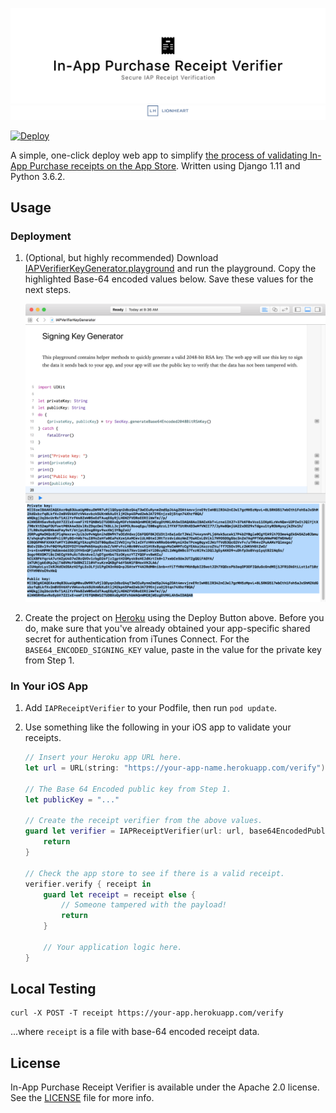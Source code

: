 <!--
Copyright 2012-2018 Lionheart Software LLC

Licensed under the Apache License, Version 2.0 (the "License");
you may not use this file except in compliance with the License.
You may obtain a copy of the License at

   http://www.apache.org/licenses/LICENSE-2.0

Unless required by applicable law or agreed to in writing, software
distributed under the License is distributed on an "AS IS" BASIS,
WITHOUT WARRANTIES OR CONDITIONS OF ANY KIND, either express or implied.
See the License for the specific language governing permissions and
limitations under the License.
-->

![](meta/repo-banner.png)
[![](meta/repo-banner-bottom.png)][lionheart-url]

[![Deploy](https://www.herokucdn.com/deploy/button.svg)](https://heroku.com/deploy)

A simple, one-click deploy web app to simplify [the process of validating In-App Purchase receipts on the App Store](https://developer.apple.com/library/content/releasenotes/General/ValidateAppStoreReceipt/Chapters/ValidateRemotely.html#//apple_ref/doc/uid/TP40010573-CH104-SW1). Written using Django 1.11 and Python 3.6.2.

## Usage

### Deployment

1. (Optional, but highly recommended) Download [IAPVerifierKeyGenerator.playground](IAPVerifierKeyGenerator.playground) and run the playground. Copy the highlighted Base-64 encoded values below. Save these values for the next steps.

   ![](playground1.png)

2. Create the project on [Heroku](https://heroku.com) using the Deploy Button above. Before you do, make sure that you've already obtained your app-specific shared secret for authentication from iTunes Connect. For the `BASE64_ENCODED_SIGNING_KEY` value, paste in the value for the private key from Step 1.

### In Your iOS App

1. Add `IAPReceiptVerifier` to your Podfile, then run `pod update`.

2. Use something like the following in your iOS app to validate your receipts.

    ```swift
    // Insert your Heroku app URL here.
    let url = URL(string: "https://your-app-name.herokuapp.com/verify")!

    // The Base 64 Encoded public key from Step 1.
    let publicKey = "..."

    // Create the receipt verifier from the above values.
    guard let verifier = IAPReceiptVerifier(url: url, base64EncodedPublicKey: publicKey) else {
        return
    }

    // Check the app store to see if there is a valid receipt.
    verifier.verify { receipt in
        guard let receipt = receipt else {
            // Someone tampered with the payload!
            return
        }

        // Your application logic here.
    }
    ```

## Local Testing

```
curl -X POST -T receipt https://your-app.herokuapp.com/verify
```

...where `receipt` is a file with base-64 encoded receipt data.

## License

In-App Purchase Receipt Verifier is available under the Apache 2.0 license. See the [LICENSE](LICENSE) file for more info.

[lionheart-url]: https://lionheartsw.com/

